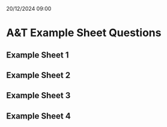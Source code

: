 20/12/2024 09:00
# A&T Example Sheet Questions

<IncompleteMessage/>

## Example Sheet 1

## Example Sheet 2

## Example Sheet 3

## Example Sheet 4